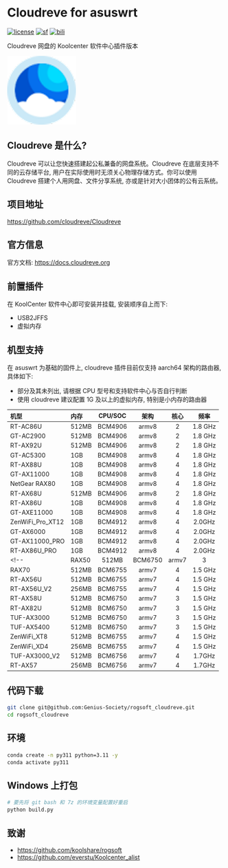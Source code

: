 # Cloudreve for asuswrt
[![license](https://img.shields.io/github/license/Genius-Society/rogsoft_cloudreve.svg)](./LICENSE)
[![sf](https://img.shields.io/badge/release-SourceForge-ff6600.svg)](https://sourceforge.net/projects/rogsoft-cloudreve/files)
[![bili](https://img.shields.io/badge/bilibili-BV18ergYRERP-fc8bab.svg)](https://www.bilibili.com/video/BV18ergYRERP)

Cloudreve 网盘的 Koolcenter 软件中心插件版本

<a href="https://github.com/Genius-Society/rogsoft_cloudreve" target="_blank">
    <img src="./cloudreve/res/icon-cloudreve.png" style="width: 160px;">
</a>

## Cloudreve 是什么?
Cloudreve 可以让您快速搭建起公私兼备的网盘系统。Cloudreve 在底层支持不同的云存储平台, 用户在实际使用时无须关心物理存储方式。你可以使用 Cloudreve 搭建个人用网盘、文件分享系统, 亦或是针对大小团体的公有云系统。

## 项目地址
<https://github.com/cloudreve/Cloudreve>

## 官方信息
官方文档: <https://docs.cloudreve.org>

## 前置插件
在 KoolCenter 软件中心即可安装并挂载, 安装顺序自上而下:
- USB2JFFS
- 虚拟内存

## 机型支持
在 asuswrt 为基础的固件上, cloudreve 插件目前仅支持 aarch64 架构的路由器, 具体如下:
- 部分及其未列出, 请根据 CPU 型号和支持软件中心与否自行判断
- 使用 cloudreve 建议配置 1G 及以上的虚拟内存, 特别是小内存的路由器

| 机型             | 内存  | CPU/SOC | 架构  | 核心  |  频率   |
| :--------------- | :---- | :-----: | :---: | :---: | :-----: |
| RT-AC86U         | 512MB | BCM4906 | armv8 |   2   | 1.8 GHz |
| GT-AC2900        | 512MB | BCM4906 | armv8 |   2   | 1.8 GHz |
| RT-AX92U         | 512MB | BCM4906 | armv8 |   2   | 1.8 GHz |
| GT-AC5300        | 1GB   | BCM4908 | armv8 |   4   | 1.8 GHz |
| RT-AX88U         | 1GB   | BCM4908 | armv8 |   4   | 1.8 GHz |
| GT-AX11000       | 1GB   | BCM4908 | armv8 |   4   | 1.8 GHz |
| NetGear RAX80    | 1GB   | BCM4908 | armv8 |   4   | 1.8 GHz |
| RT-AX68U         | 512MB | BCM4906 | armv8 |   2   | 1.8 GHz |
| RT-AX86U         | 1GB   | BCM4908 | armv8 |   4   | 1.8 GHz |
| GT-AXE11000      | 1GB   | BCM4908 | armv8 |   4   | 1.8 GHz |
| ZenWiFi_Pro_XT12 | 1GB   | BCM4912 | armv8 |   4   | 2.0GHz  |
| GT-AX6000        | 1GB   | BCM4912 | armv8 |   4   | 2.0GHz  |
| GT-AX11000_PRO   | 1GB   | BCM4912 | armv8 |   4   | 2.0GHz  |
| RT-AX86U_PRO     | 1GB   | BCM4912 | armv8 |   4   | 2.0GHz  |
<!-- | RAX50            | 512MB | BCM6750 | armv7 |   3   | 1.5 GHz |
| RAX70            | 512MB | BCM6755 | armv7 |   4   | 1.5 GHz |
| RT-AX56U         | 512MB | BCM6755 | armv7 |   4   | 1.5 GHz |
| RT-AX56U_V2      | 256MB | BCM6755 | armv7 |   4   | 1.5 GHz |
| RT-AX58U         | 512MB | BCM6750 | armv7 |   3   | 1.5 GHz |
| RT-AX82U         | 512MB | BCM6750 | armv7 |   3   | 1.5 GHz |
| TUF-AX3000       | 512MB | BCM6750 | armv7 |   3   | 1.5 GHz |
| TUF-AX5400       | 512MB | BCM6750 | armv7 |   3   | 1.5 GHz |
| ZenWiFi_XT8      | 512MB | BCM6755 | armv7 |   4   | 1.5 GHz |
| ZenWiFi_XD4      | 256MB | BCM6755 | armv7 |   4   | 1.5 GHz |
| TUF-AX3000_V2    | 512MB | BCM6756 | armv7 |   4   | 1.7GHz  |
| RT-AX57          | 256MB | BCM6756 | armv7 |   4   | 1.7GHz  | -->

## 代码下载
```bash
git clone git@github.com:Genius-Society/rogsoft_cloudreve.git
cd rogsoft_cloudreve
```

## 环境
```bash
conda create -n py311 python=3.11 -y
conda activate py311
```

## Windows 上打包
```bash
# 要先将 git bash 和 7z 的环境变量配置好重启
python build.py
```

## 致谢
- <https://github.com/koolshare/rogsoft>
- <https://github.com/everstu/Koolcenter_alist>